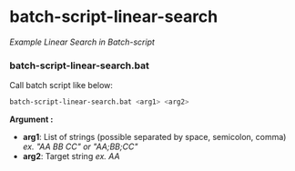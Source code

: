 # batch-script-linear-search
*Example Linear Search in Batch-script*

### batch-script-linear-search.bat
Call batch script like below: 
``` bash
batch-script-linear-search.bat <arg1> <arg2>
```
**Argument :**
 - **arg1**: List of strings (possible separated by space, semicolon, comma)
   *ex. "AA BB CC" or "AA;BB;CC"*
 - **arg2**: Target string
   *ex. AA*